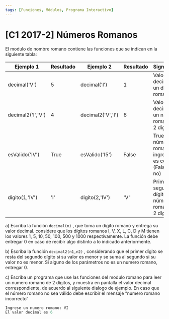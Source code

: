 ```yaml
---
tags: [Funciones, Módulos, Programa Interactivo]
---
```

# **[C1 2017-2]** Números Romanos

El modulo de nombre romano contiene las funciones que se indican
en la siguiente tabla:

| Ejemplo 1            | Resultado  | Ejemplo 2           | Resultado | Significado                                                  |
|----------------------|------------|----------------------|-----------|---------------------------------------------------------------|
| decimal('V')         | 5          | decimal('I')         | 1         | Valor decimal de un dígito romano                            |
| decimal2('I','V')    | 4          | decimal2('V','I')    | 6         | Valor decimal de un número romano de 2 dígitos              |
| esValido('IV')       | True       | esValido('I5')       | False     | True si el número romano ingresado es correcto (False si no)|
| digito(1,'IV')       | 'I'        | digito(2,'IV')       | 'V'       | Primer o segundo dígito de un número romano  de 2 dígitos                |

a) Escriba la función `decimal(n)` , que toma un dígito romano y entrega su valor
decimal. considere que los dígitos romanos I, V, X, L, C, D y M tienen los valores
1, 5, 10, 50, 100, 500 y 1000 respectivamente. La función debe entregar 0 en caso
de recibir algo distinto a lo indicado anteriormente.

b) Escriba la función `decimal2(n1,n2)` , considerando que el primer dígito se resta
del segundo dígito si su valor es menor y se suma al segundo si su valor no es
menor. Si alguno de los parámetros no es un numero romano, entregar 0.

c) Escriba un programa que use las funciones del modulo romano para leer un
numero romano de 2 dígitos, y muestra en pantalla el valor decimal correspondiente, de acuerdo al siguiente dialogo de ejemplo. En caso que el número
romano no sea válido debe escribir el mensaje “numero romano incorrecto”

```python
Ingrese un numero romano: VI
El valor decimal es 6
```



